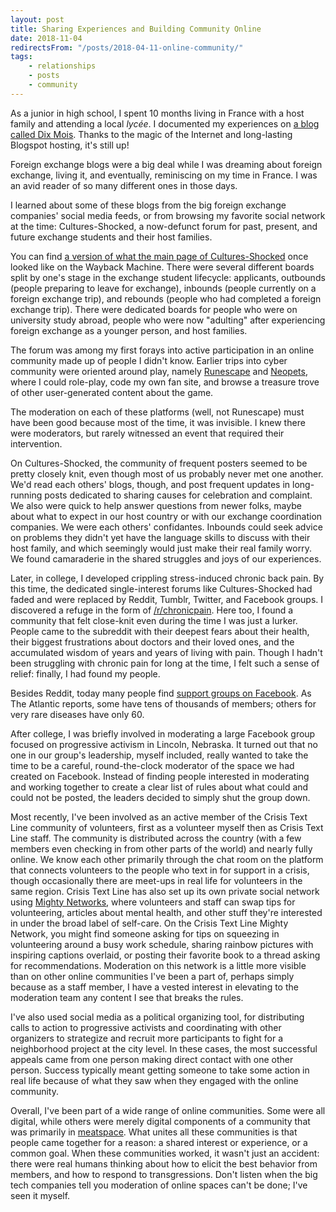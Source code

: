 ```yaml
---
layout: post
title: Sharing Experiences and Building Community Online
date: 2018-11-04
redirectsFrom: "/posts/2018-04-11-online-community/"
tags:
    - relationships
    - posts
    - community
---
```


As a junior in high school, I spent 10 months living in France with a host family and attending a local <em>lycée</em>. I documented my experiences on <a href="http://dixmois.blogspot.com/">a blog called Dix Mois</a>. Thanks to the magic of the Internet and long-lasting Blogspot hosting, it's still up!

Foreign exchange blogs were a big deal while I was dreaming about foreign exchange, living it, and eventually, reminiscing on my time in France. I was an avid reader of so many different ones in those days.

I learned about some of these blogs from the big foreign exchange companies' social media feeds, or from browsing my favorite social network at the time: Cultures-Shocked, a now-defunct forum for past, present, and future exchange students and their host families.

You can find <a href="https://web.archive.org/web/20150304175320/http://forums.cultures-shocked.org:80/index">a version of what the main page of Cultures-Shocked</a> once looked like on the Wayback Machine. There were several different boards split by one's stage in the exchange student lifecycle: applicants, outbounds (people preparing to leave for exchange), inbounds (people currently on a foreign exchange trip), and rebounds (people who had completed a foreign exchange trip). There were dedicated boards for people who were on university study abroad, people who were now "adulting" after experiencing foreign exchange as a younger person, and host families.

The forum was among my first forays into active participation in an online community made up of people I didn't know. Earlier trips into cyber community were oriented around play, namely <a href="https://oldschool.runescape.com/">Runescape</a> and <a href="http://www.neopets.com/">Neopets</a>, where I could role-play, code my own fan site, and browse a treasure trove of other user-generated content about the game.

The moderation on each of these platforms (well, not Runescape) must have been good because most of the time, it was invisible. I knew there were moderators, but rarely witnessed an event that required their intervention.

On Cultures-Shocked, the community of frequent posters seemed to be pretty closely knit, even though most of us probably never met one another. We'd read each others' blogs, though, and post frequent updates in long-running posts dedicated to sharing causes for celebration and complaint. We also were quick to help answer questions from newer folks, maybe about what to expect in our host country or with our exchange coordination companies. We were each others' confidantes. Inbounds could seek advice on problems they didn't yet have the language skills to discuss with their host family, and which seemingly would just make their real family worry. We found camaraderie in the shared struggles and joys of our experiences.

Later, in college, I developed crippling stress-induced chronic back pain. By this time, the dedicated single-interest forums like Cultures-Shocked had faded and were replaced by Reddit, Tumblr, Twitter, and Facebook groups. I discovered a refuge in the form of <a href="https://www.reddit.com/r/chronicpain">/r/chronicpain</a>. Here too, I found a community that felt close-knit even during the time I was just a lurker. People came to the subreddit with their deepest fears about their health, their biggest frustrations about doctors and their loved ones, and the accumulated wisdom of years and years of living with pain. Though I hadn't been struggling with chronic pain for long at the time, I felt such a sense of relief: finally, I had found my people.

Besides Reddit, today many people find <a href="https://www.theatlantic.com/technology/archive/2018/10/facebook-emotional-support-groups/572941/">support groups on Facebook</a>. As The Atlantic reports, some have tens of thousands of members; others for very rare diseases have only 60.

After college, I was briefly involved in moderating a large Facebook group focused on progressive activism in Lincoln, Nebraska. It turned out that no one in our group's leadership, myself included, really wanted to take the time to be a careful, round-the-clock moderator of the space we had created on Facebook. Instead of finding people interested in moderating and working together to create a clear list of rules about what could and could not be posted, the leaders decided to simply shut the group down.

Most recently, I've been involved as an active member of the Crisis Text Line community of volunteers, first as a volunteer myself then as Crisis Text Line staff. The community is distributed across the country (with a few members even checking in from other parts of the world) and nearly fully online. We know each other primarily through the chat room on the platform that connects volunteers to the people who text in for support in a crisis, though occasionally there are meet-ups in real life for volunteers in the same region. Crisis Text Line has also set up its own private social network using <a href="https://mightynetworks.com/">Mighty Networks</a>, where volunteers and staff can swap tips for volunteering, articles about mental health, and other stuff they're interested in under the broad label of self-care. On the Crisis Text Line Mighty Network, you might find someone asking for tips on squeezing in volunteering around a busy work schedule, sharing rainbow pictures with inspiring captions overlaid, or posting their favorite book to a thread asking for recommendations. Moderation on this network is a little more visible than on other online communities I've been a part of, perhaps simply because as a staff member, I have a vested interest in elevating to the moderation team any content I see that breaks the rules.

I've also used social media as a political organizing tool, for distributing calls to action to progressive activists and coordinating with other organizers to strategize and recruit more participants to fight for a neighborhood project at the city level. In these cases, the most successful appeals came from one person making direct contact with one other person. Success typically meant getting someone to take some action in real life because of what they saw when they engaged with the online community.

Overall, I've been part of a wide range of online communities. Some were all digital, while others were merely digital components of a community that was primarily in <a href="https://www.urbandictionary.com/define.php?term=meatspace">meatspace</a>. What unites all these communities is that people came together for a reason: a shared interest or experience, or a common goal. When these communities worked, it wasn't just an accident: there were real humans thinking about how to elicit the best behavior from members, and how to respond to transgressions. Don't listen when the big tech companies tell you moderation of online spaces can't be done; I've seen it myself.

 

